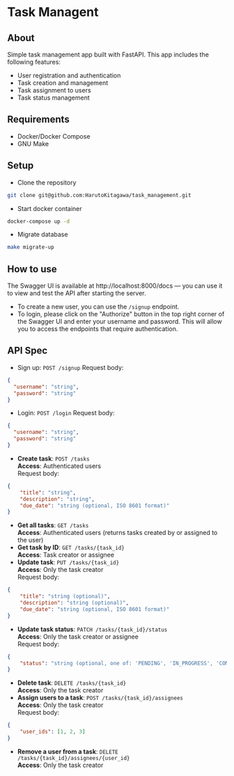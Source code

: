 # Task Managent

## About
Simple task management app built with FastAPI. This app includes the following features:
- User registration and authentication
- Task creation and management
- Task assignment to users
- Task status management

## Requirements
- Docker/Docker Compose
- GNU Make

## Setup
- Clone the repository
```bash
git clone git@github.com:HarutoKitagawa/task_management.git
```
- Start docker container
```bash
docker-compose up -d
```
- Migrate database
```bash
make migrate-up
```

## How to use
The Swagger UI is available at http://localhost:8000/docs — you can use it to view and test the API after starting the server.
- To create a new user, you can use the `/signup` endpoint.
- To login, please click on the "Authorize" button in the top right corner of the Swagger UI and enter your username and password. This will allow you to access the endpoints that require authentication.

## API Spec
- Sign up: `POST /signup`
Request body:
```json
{
  "username": "string",
  "password": "string"
}
```
- Login: `POST /login`
Request body:
```json
{
  "username": "string",
  "password": "string"
}
```
- **Create task**: `POST /tasks`  
**Access**: Authenticated users  
Request body:
```json
{
    "title": "string",
    "description": "string",
    "due_date": "string (optional, ISO 8601 format)"
}
```
- **Get all tasks**: `GET /tasks`  
**Access**: Authenticated users (returns tasks created by or assigned to the user)  
- **Get task by ID**: `GET /tasks/{task_id}`  
**Access**: Task creator or assignee  
- **Update task**: `PUT /tasks/{task_id}`  
**Access**: Only the task creator  
Request body:
```json
{
    "title": "string (optional)",
    "description": "string (optional)",
    "due_date": "string (optional, ISO 8601 format)"
}
```
- **Update task status**: `PATCH /tasks/{task_id}/status`  
**Access**: Only the task creator or assignee  
Request body:
```json
{
    "status": "string (optional, one of: 'PENDING', 'IN_PROGRESS', 'COMPLETED')"
}
```
- **Delete task**: `DELETE /tasks/{task_id}`  
**Access**: Only the task creator  
- **Assign users to a task**: `POST /tasks/{task_id}/assignees`  
**Access**: Only the task creator  
Request body:
```json
{
    "user_ids": [1, 2, 3]
}
```
- **Remove a user from a task**: `DELETE /tasks/{task_id}/assignees/{user_id}`  
**Access**: Only the task creator
